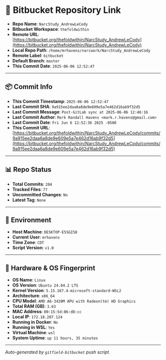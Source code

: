 # 🔗 Bitbucket Repository Link

- **Repo Name**: `NarcStudy_AndrewLeCody`
- **Bitbucket Workspace**: `thefoldwithin`
- **Remote URL**: [https://bitbucket.org/thefoldwithin/NarcStudy_AndrewLeCody](https://bitbucket.org/thefoldwithin/NarcStudy_AndrewLeCody)
- **Local Repo Path**: `/home/mrhavens/narcwork/NarcStudy_AndrewLeCody`
- **Remote Label**: `bitbucket`
- **Default Branch**: `master`
- **This Commit Date**: `2025-06-06 12:52:47`

---

## 📦 Commit Info

- **This Commit Timestamp**: `2025-06-06 12:52:47`
- **Last Commit SHA**: `9a915ee2daa6a8de9e609e5a7e462d16ab9f32d5`
- **Last Commit Message**: `Post-GitLab sync at 2025-06-06 12:46:16`
- **Last Commit Author**: `Mark Randall Havens <mark.r.havens@gmail.com>`
- **Last Commit Date**: `Fri Jun 6 12:52:36 2025 -0500`
- **This Commit URL**: [https://bitbucket.org/thefoldwithin/NarcStudy_AndrewLeCody/commits/9a915ee2daa6a8de9e609e5a7e462d16ab9f32d5](https://bitbucket.org/thefoldwithin/NarcStudy_AndrewLeCody/commits/9a915ee2daa6a8de9e609e5a7e462d16ab9f32d5)

---

## 📊 Repo Status

- **Total Commits**: `204`
- **Tracked Files**: `77`
- **Uncommitted Changes**: `No`
- **Latest Tag**: `None`

---

## 🧭 Environment

- **Host Machine**: `DESKTOP-E5SGI58`
- **Current User**: `mrhavens`
- **Time Zone**: `CDT`
- **Script Version**: `v1.0`

---

## 🧬 Hardware & OS Fingerprint

- **OS Name**: `Linux`
- **OS Version**: `Ubuntu 24.04.2 LTS`
- **Kernel Version**: `5.15.167.4-microsoft-standard-WSL2`
- **Architecture**: `x86_64`
- **CPU Model**: `AMD A6-3420M APU with Radeon(tm) HD Graphics`
- **Total RAM (GB)**: `3.63`
- **MAC Address**: `00:15:5d:86:d8:cc`
- **Local IP**: `172.18.207.124`
- **Running in Docker**: `No`
- **Running in WSL**: `Yes`
- **Virtual Machine**: `wsl`
- **System Uptime**: `up 11 hours, 35 minutes`

---

_Auto-generated by `gitfield-bitbucket` push script._
